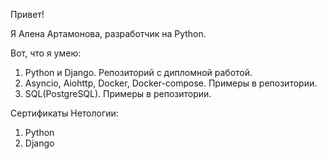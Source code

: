 Привет!

Я Алена Артамонова, разработчик на Python.

Вот, что я умею:
1. Python и Django. Репозиторий с дипломной работой.
3. Asyncio, Aiohttp, Docker, Docker-compose. Примеры в репозитории.
4. SQL(PostgreSQL). Примеры в репозитории.
   

Сертификаты Нетологии:
1. Python 
2. Django
